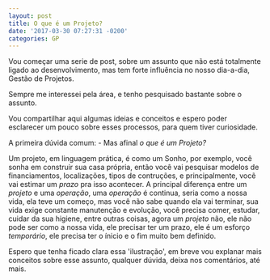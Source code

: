 ```yaml
---
layout: post
title: O que é um Projeto?
date: '2017-03-30 07:27:31 -0200'
categories: GP
---
```


Vou começar uma serie de post, sobre um assunto que não está totalmente ligado ao desenvolvimento, mas tem forte influência no nosso dia-a-dia, Gestão de Projetos.

Sempre me interessei pela área, e tenho pesquisado bastante sobre o assunto.

Vou compartilhar aqui algumas ideias e conceitos e espero poder esclarecer um pouco sobre esses processos, para quem tiver curiosidade.

A primeira dúvida comum: - Mas afinal _o que é um Projeto?_

Um projeto, em linguagem prática, é como um Sonho, por exemplo, você sonha em construir sua casa própria, então você vai pesquisar modelos de financiamentos, localizações, tipos de contruções, e principalmente, vocẽ vai estimar um _prazo_ pra isso acontecer. A principal diferença entre um _projeto_ e uma _operação_, uma _operação_ é continua, seria como a nossa vida, ela teve um começo, mas você não sabe quando ela vai terminar, sua vida exige constante manutenção e evolução, você precisa comer, estudar, cuidar da sua higiene, entre outras coisas, agora um _projeto_ não, ele não pode ser como a nossa vida, ele precisar ter um prazo, ele é um esforço _temporário_, ele precisa ter o ínicio e o fim muito bem definido.

Espero que tenha ficado clara essa 'ilustração', em breve vou explanar mais conceitos sobre esse assunto, qualquer dúvida, deixa nos comentários, até mais.
